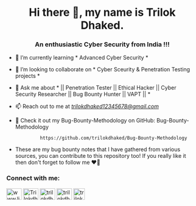 <h1 align="center">Hi there 👋, my name is Trilok Dhaked.</h1>
<h3 align="center">An enthusiastic Cyber Security from India !!!</h3>

- 🌱 I’m currently learning * Advanced Cyber Security *

- 👯 I’m looking to collaborate on * Cyber Sceurity & Penetration Testing projects *

- 💬 Ask me about * || Penetration Tester || Ethical Hacker || Cyber Security Researcher || Bug Bounty Hunter || VAPT || *

- 📫 Reach out to me at *trilokdhaked12345678@gmail.com*
  
- 🔗 Check it out my Bug-Bounty-Methodology on GitHub: Bug-Bounty-Methodology 

               https://github.com/trilokdhaked/Bug-Bounty-Methodology

-  These are my bug bounty notes that I have gathered from various sources, you can contribute to this repository too! If you really like it then don't forget to follow me ❤🙏



<h3 align="left">Connect with me:</h3>
<p align="left">
  <a href="https://linkedin.com/in/trilokdhaked" target="blank"><img align="center" src="https://raw.githubusercontent.com/rahuldkjain/github-profile-readme-generator/master/src/images/icons/Social/linked-in-alt.svg" alt="www.linkedin.com/in/trilokdhaked" height="30" width="40" /></a>
<a href="https://twitter.com/TrilokDhaked2" target="blank"><img align="center" src="https://raw.githubusercontent.com/rahuldkjain/github-profile-readme-generator/master/src/images/icons/Social/twitter.svg" alt="Trilokdhaked2" height="30" width="40" /></a>
<a href="https://instagram.com/trilokdhakedofficial" target="blank"><img align="center" src="https://raw.githubusercontent.com/rahuldkjain/github-profile-readme-generator/master/src/images/icons/Social/instagram.svg" alt="trilokdhakedofficial" height="30" width="40" /></a>
  <a href="https://medium.com/@trilokdhaked" target="blank"><img align="center" src="https://raw.githubusercontent.com/rahuldkjain/github-profile-readme-generator/master/src/images/icons/Social/medium.svg" alt="trilokdhaked" height="30" width="40" /></a>
   <a href="https://linktr.ee/Trilokdhakedofficial" target="blank"><img align="center" src="https://logowik.com/content/uploads/images/linktree-new-2022-favicon8503.logowik.com.webp" alt="trilokdhakedofficial" height="30" width="30" /></a>

</p>
